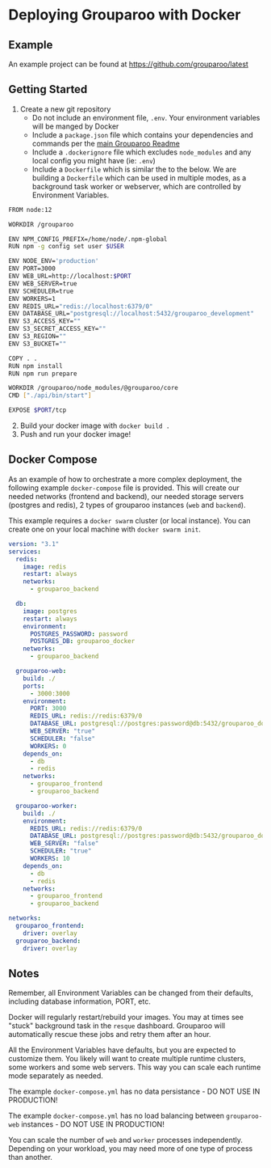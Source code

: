 # Deploying Grouparoo with Docker

## Example

An example project can be found at https://github.com/grouparoo/latest

## Getting Started

1. Create a new git repository
   - Do not include an environment file, `.env`. Your environment variables will be manged by Docker
   - Include a `package.json` file which contains your dependencies and commands per the [main Grouparoo Readme](https://github.com/grouparoo/grouparoo/blob/master/README.md)
   - Include a `.dockerignore` file which excludes `node_modules` and any local config you might have (ie: `.env`)
   - Include a `Dockerfile` which is similar the to the below. We are building a `Dockerfile` which can be used in multiple modes, as a background task worker or webserver, which are controlled by Environment Variables.

```bash
FROM node:12

WORKDIR /grouparoo

ENV NPM_CONFIG_PREFIX=/home/node/.npm-global
RUN npm -g config set user $USER

ENV NODE_ENV='production'
ENV PORT=3000
ENV WEB_URL=http://localhost:$PORT
ENV WEB_SERVER=true
ENV SCHEDULER=true
ENV WORKERS=1
ENV REDIS_URL="redis://localhost:6379/0"
ENV DATABASE_URL="postgresql://localhost:5432/grouparoo_development"
ENV S3_ACCESS_KEY=""
ENV S3_SECRET_ACCESS_KEY=""
ENV S3_REGION=""
ENV S3_BUCKET=""

COPY . .
RUN npm install
RUN npm run prepare

WORKDIR /grouparoo/node_modules/@grouparoo/core
CMD ["./api/bin/start"]

EXPOSE $PORT/tcp
```

2. Build your docker image with `docker build .`
3. Push and run your docker image!

## Docker Compose

As an example of how to orchestrate a more complex deployment, the following example `docker-compose` file is provided. This will create our needed networks (frontend and backend), our needed storage servers (postgres and redis), 2 types of grouparoo instances (`web` and `backend`).

This example requires a `docker swarm` cluster (or local instance). You can create one on your local machine with `docker swarm init`.

```yml
version: "3.1"
services:
  redis:
    image: redis
    restart: always
    networks:
      - grouparoo_backend

  db:
    image: postgres
    restart: always
    environment:
      POSTGRES_PASSWORD: password
      POSTGRES_DB: grouparoo_docker
    networks:
      - grouparoo_backend

  grouparoo-web:
    build: ./
    ports:
      - 3000:3000
    environment:
      PORT: 3000
      REDIS_URL: redis://redis:6379/0
      DATABASE_URL: postgresql://postgres:password@db:5432/grouparoo_docker
      WEB_SERVER: "true"
      SCHEDULER: "false"
      WORKERS: 0
    depends_on:
      - db
      - redis
    networks:
      - grouparoo_frontend
      - grouparoo_backend

  grouparoo-worker:
    build: ./
    environment:
      REDIS_URL: redis://redis:6379/0
      DATABASE_URL: postgresql://postgres:password@db:5432/grouparoo_docker
      WEB_SERVER: "false"
      SCHEDULER: "true"
      WORKERS: 10
    depends_on:
      - db
      - redis
    networks:
      - grouparoo_frontend
      - grouparoo_backend

networks:
  grouparoo_frontend:
    driver: overlay
  grouparoo_backend:
    driver: overlay
```

## Notes

Remember, all Environment Variables can be changed from their defaults, including database information, PORT, etc.

Docker will regularly restart/rebuild your images. You may at times see "stuck" background task in the `resque` dashboard. Grouparoo will automatically rescue these jobs and retry them after an hour.

All the Environment Variables have defaults, but you are expected to customize them. You likely will want to create multiple runtime clusters, some workers and some web servers. This way you can scale each runtime mode separately as needed.

The example `docker-compose.yml` has no data persistance - DO NOT USE IN PRODUCTION!

The example `docker-compose.yml` has no load balancing between `grouparoo-web` instances - DO NOT USE IN PRODUCTION!

You can scale the number of `web` and `worker` processes independently. Depending on your workload, you may need more of one type of process than another.
